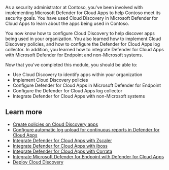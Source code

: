 As a security administrator at Contoso, you've been involved with implementing Microsoft Defender for Cloud Apps to help Contoso meet its security goals. You have used Cloud Discovery in Microsoft Defender for Cloud Apps to learn about the apps being used in Contoso.

You now know how to configure Cloud Discovery to help discover apps being used in your organization. You also learned how to implement Cloud Discovery policies, and how to configure the Defender for Cloud Apps log collector. In addition, you learned how to integrate Defender for Cloud Apps with Microsoft Defender for Endpoint and non-Microsoft systems.

Now that you've completed this module, you should be able to:

- Use Cloud Discovery to identify apps within your organization
- Implement Cloud Discovery policies
- Configure Defender for Cloud Apps in Microsoft Defender for Endpoint
- Configure the Defender for Cloud Apps log collector
- Integrate Defender for Cloud Apps with non-Microsoft systems

## Learn more

- [Create policies on Cloud Discovery apps](/cloud-app-security/cloud-discovery-policies?azure-portal=true)
- [Configure automatic log upload for continuous reports in Defender for Cloud Apps](/cloud-app-security/discovery-docker?azure-portal=true)
- [Integrate Defender for Cloud Apps with Zscaler](/cloud-app-security/zscaler-integration?azure-portal=true)
- [Integrate Defender for Cloud Apps with iboss](/cloud-app-security/iboss-integration?azure-portal=true)
- [Integrate Defender for Cloud Apps with Corrata](/cloud-app-security/corrata-integration?azure-portal=true)
- [Integrate Microsoft Defender for Endpoint with Defender for Cloud Apps](/cloud-app-security/mde-integration?azure-portal=true)
- [Deploy Cloud Discovery](/cloud-app-security/set-up-cloud-discovery?azure-portal=true)
